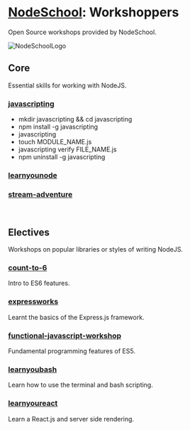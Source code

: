 # [NodeSchool](https://nodeschool.io): Workshoppers

Open Source workshops provided by NodeSchool.

![NodeSchoolLogo](https://tableflip.io/img/logos/nodeschool.png)

## Core

Essential skills for working with NodeJS.

### [javascripting](https://github.com/workshopper/javascripting)

- mkdir javascripting && cd javascripting
- npm install -g javascripting
- javascripting
- touch MODULE_NAME.js
- javascripting verify FILE_NAME.js
- npm uninstall -g javascripting

### [learnyounode](https://github.com/workshopper/learnyounode)

### [stream-adventure](https://github.com/workshopper/stream-adventure)

</br>

## Electives

Workshops on popular libraries or styles of writing NodeJS.

### [count-to-6](https://github.com/domenic/count-to-6)

Intro to ES6 features.

### [expressworks](https://github.com/azat-co/expressworks)

Learnt the basics of the Express.js framework.

### [functional-javascript-workshop](https://github.com/timoxley/functional-javascript-workshop)

Fundamental programming features of ES5.

### [learnyoubash](https://github.com/denysdovhan/learnyoubash)

Learn how to use the terminal and bash scripting.

### [learnyoureact](https://github.com/workshopper/learnyoureact)

Learn a React.js and server side rendering.
